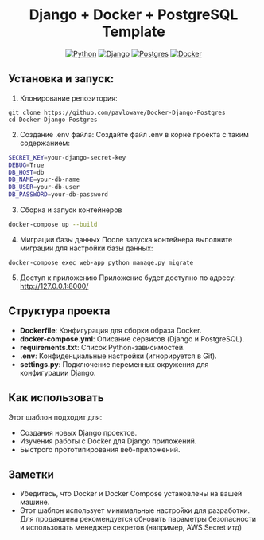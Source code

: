 
<h1 align="center">Django + Docker + PostgreSQL Template</h1>

<div align="center">

[![Python](https://img.shields.io/badge/python-3670A0?style=for-the-badge&logo=python&logoColor=ffdd54)](https://www.python.org/)
[![Django](https://img.shields.io/badge/Django-%23092E20?style=for-the-badge&logo=django&logoColor=white)](https://www.djangoproject.com/)
[![Postgres](https://img.shields.io/badge/postgres-%23316192.svg?style=for-the-badge&logo=postgresql&logoColor=white)](https://www.postgresql.org/)
[![Docker](https://img.shields.io/badge/Docker-%230db7ed?style=for-the-badge&logo=docker&logoColor=white)](https://www.docker.com/)
</div>

## Установка и запуск:

1. Клонирование репозитория:

```
git clone https://github.com/pavlowave/Docker-Django-Postgres
cd Docker-Django-Postgres
```

2. Создание .env файла:
Создайте файл .env в корне проекта с таким содержанием:

```bash
SECRET_KEY=your-django-secret-key
DEBUG=True
DB_HOST=db
DB_NAME=your-db-name
DB_USER=your-db-user
DB_PASSWORD=your-db-password
```

3. Сборка и запуск контейнеров
```bash
docker-compose up --build
```

4. Миграции базы данных После запуска контейнера выполните миграции для настройки базы данных:
```
docker-compose exec web-app python manage.py migrate
```
5. Доступ к приложению Приложение будет доступно по адресу: http://127.0.0.1:8000/

## Структура проекта

* **Dockerfile**: Конфигурация для сборки образа Docker.
* **docker-compose.yml**: Описание сервисов (Django и PostgreSQL).
* **requirements.txt**: Список Python-зависимостей.
* **.env**: Конфиденциальные настройки (игнорируется в Git).
* **settings.py**: Подключение переменных окружения для конфигурации Django.

## Как использовать

Этот шаблон подходит для:

* Создания новых Django проектов.
* Изучения работы с Docker для Django приложений.
* Быстрого прототипирования веб-приложений.

## Заметки

* Убедитесь, что Docker и Docker Compose установлены на вашей машине.
* Этот шаблон использует минимальные настройки для разработки. Для продакшена рекомендуется обновить параметры безопасности и использовать менеджер секретов (например, AWS Secret итд)
